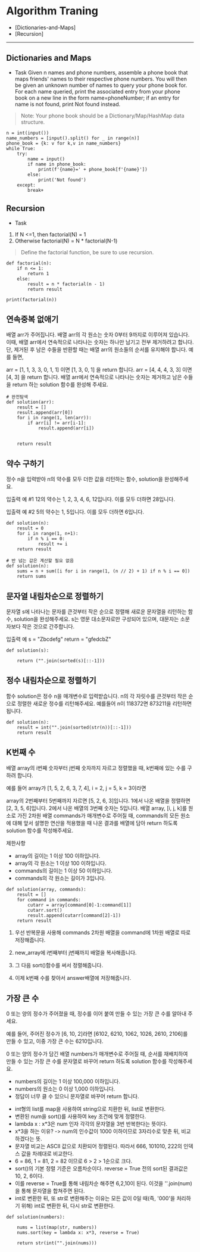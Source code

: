 # Algorithm Traning

- [Dictionaries-and-Maps]
- [Recursion]

---

## Dictionaries and Maps

- Task
  Given n names and phone numbers, assemble a phone book that maps friends' names to their respective phone numbers. You will then be given an unknown number of names to query your phone book for. For each name queried, print the associated entry from your phone book on a new line in the form name=phoneNumber; if an entry for name is not found, print Not found instead.

> Note: Your phone book should be a Dictionary/Map/HashMap data structure.

```
n = int(input())
name_numbers = [input().split() for _ in range(n)]
phone_book = {k: v for k,v in name_numbers}
while True:
    try:
        name = input()
        if name in phone_book:
            print(f'{name}=' + phone_book[f'{name}'])
        else:
            print('Not found')
    except:
        break+
```

## Recursion

- Task

1. If N <=1, then factorial(N) = 1
2. Otherwise factorial(N) = N \* factorial(N-1)

> Define the factorial function, be sure to use recursion.

```
def factorial(n):
    if n <= 1:
        return 1
    else:
        result = n * factorial(n - 1)
        return result

print(factorial(n))

```

## 연속중복 없애기

배열 arr가 주어집니다. 배열 arr의 각 원소는 숫자 0부터 9까지로 이루어져 있습니다. 이때, 배열 arr에서 연속적으로 나타나는 숫자는 하나만 남기고 전부 제거하려고 합니다. 단, 제거된 후 남은 수들을 반환할 때는 배열 arr의 원소들의 순서를 유지해야 합니다. 예를 들면,

arr = [1, 1, 3, 3, 0, 1, 1] 이면 [1, 3, 0, 1] 을 return 합니다.
arr = [4, 4, 4, 3, 3] 이면 [4, 3] 을 return 합니다.
배열 arr에서 연속적으로 나타나는 숫자는 제거하고 남은 수들을 return 하는 solution 함수를 완성해 주세요.

```
# 완전탐색
def solution(arr):
    result = []
    result.append(arr[0])
    for i in range(1, len(arr)):
        if arr[i] != arr[i-1]:
            result.append(arr[i])


    return result

```

## 약수 구하기

정수 n을 입력받아 n의 약수를 모두 더한 값을 리턴하는 함수, solution을 완성해주세요.

입출력 예 #1
12의 약수는 1, 2, 3, 4, 6, 12입니다. 이를 모두 더하면 28입니다.

입출력 예 #2
5의 약수는 1, 5입니다. 이를 모두 더하면 6입니다.

```
def solution(n):
    result = 0
    for i in range(1, n+1):
        if n % i == 0:
            result += i
    return result

# 반 넘는 값은 계산할 필요 없음
def solution(n):
    sums = n + sum([i for i in range(1, (n // 2) + 1) if n % i == 0])
    return sums
```

<!-- 정렬 -->

## 문자열 내림차순으로 정렬하기

문자열 s에 나타나는 문자를 큰것부터 작은 순으로 정렬해 새로운 문자열을 리턴하는 함수, solution을 완성해주세요.
s는 영문 대소문자로만 구성되어 있으며, 대문자는 소문자보다 작은 것으로 간주합니다.

입출력 예
s = "Zbcdefg"
return = "gfedcbZ"

```
def solution(s):

    return ("".join(sorted(s)[::-1]))
```

## 정수 내림차순으로 정렬하기

함수 solution은 정수 n을 매개변수로 입력받습니다. n의 각 자릿수를 큰것부터 작은 순으로 정렬한 새로운 정수를 리턴해주세요. 예를들어 n이 118372면 873211을 리턴하면 됩니다.

```
def solution(n):
    result = int("".join(sorted(str(n))[::-1]))
    return result

```

## K번째 수

배열 array의 i번째 숫자부터 j번째 숫자까지 자르고 정렬했을 때, k번째에 있는 수를 구하려 합니다.

예를 들어 array가 [1, 5, 2, 6, 3, 7, 4], i = 2, j = 5, k = 3이라면

array의 2번째부터 5번째까지 자르면 [5, 2, 6, 3]입니다.
1에서 나온 배열을 정렬하면 [2, 3, 5, 6]입니다.
2에서 나온 배열의 3번째 숫자는 5입니다.
배열 array, [i, j, k]를 원소로 가진 2차원 배열 commands가 매개변수로 주어질 때, commands의 모든 원소에 대해 앞서 설명한 연산을 적용했을 때 나온 결과를 배열에 담아 return 하도록 solution 함수를 작성해주세요.

제한사항

- array의 길이는 1 이상 100 이하입니다.
- array의 각 원소는 1 이상 100 이하입니다.
- commands의 길이는 1 이상 50 이하입니다.
- commands의 각 원소는 길이가 3입니다.

```
def solution(array, commands):
    result = []
    for command in commands:
        cutarr = array[command[0]-1:command[1]]
        cutarr.sort()
        result.append(cutarr[command[2]-1])
    return result
```

1. 우선 반복문을 사용해 commands 2차원 배열을 command에 1차원 배열로 따로 저장해줍니다.

2. new_array에 i번째부터 j번째까지 배열을 복사해줍니다.

3. 그 다음 sort()함수를 써서 정렬해줍니다.

4. 이제 k번째 수를 찾아서 answer배열에 저장해줍니다.

## 가장 큰 수

0 또는 양의 정수가 주어졌을 때, 정수를 이어 붙여 만들 수 있는 가장 큰 수를 알아내 주세요.

예를 들어, 주어진 정수가 [6, 10, 2]라면 [6102, 6210, 1062, 1026, 2610, 2106]를 만들 수 있고, 이중 가장 큰 수는 6210입니다.

0 또는 양의 정수가 담긴 배열 numbers가 매개변수로 주어질 때, 순서를 재배치하여 만들 수 있는 가장 큰 수를 문자열로 바꾸어 return 하도록 solution 함수를 작성해주세요.

- numbers의 길이는 1 이상 100,000 이하입니다.
- numbers의 원소는 0 이상 1,000 이하입니다.
- 정답이 너무 클 수 있으니 문자열로 바꾸어 return 합니다.

* int형의 list를 map을 사용하여 string으로 치환한 뒤, list로 변환한다.
* 변환된 num을 sort()를 사용하여 key 조건에 맞게 정렬한다.
* lambda x : x\*3은 num 인자 각각의 문자열을 3번 반복한다는 뜻이다.
* x\*3을 하는 이유? -> num의 인수값이 1000 이하이므로 3자리수로 맞춘 뒤, 비교하겠다는 뜻.
* 문자열 비교는 ASCII 값으로 치환되어 정렬된다. 따라서 666, 101010, 222의 인덱스 값을 차례대로 비교한다.
* 6 = 86, 1 = 81, 2 = 82 이므로 6 > 2 > 1순으로 크다.
* sort()의 기본 정렬 기준은 오름차순이다. reverse = True 전의 sort된 결과값은 10, 2, 6이다.
* 이를 reverse = True를 통해 내림차순 해주면 6,2,10이 된다. 이것을 ''.join(num)을 통해 문자열을 합쳐주면 된다.
* int로 변환한 뒤, 또 str로 변환해주는 이유는 모든 값이 0일 때(즉, '000'을 처리하기 위해) int로 변환한 뒤, 다시 str로 변환한다.

```
def solution(numbers):

    nums = list(map(str, numbers))
    nums.sort(key = lambda x: x*3, reverse = True)

    return str(int("".join(nums)))
```
